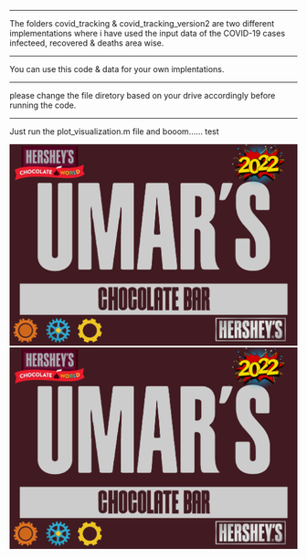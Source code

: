 ***************************
The folders covid_tracking & covid_tracking_version2 are two different
implementations where i have used the input data of the COVID-19 cases infecteed, recovered & deaths area wise.

******************************

You can use this code & data for your own implentations.

******************************

please change the file diretory based on your drive accordingly before running the code.

******************************

Just run the plot_visualization.m file and booom...... test

![image](packaging0112099803036580_top.png)
![GitHub Logo](packaging0112099803036580_top.png)